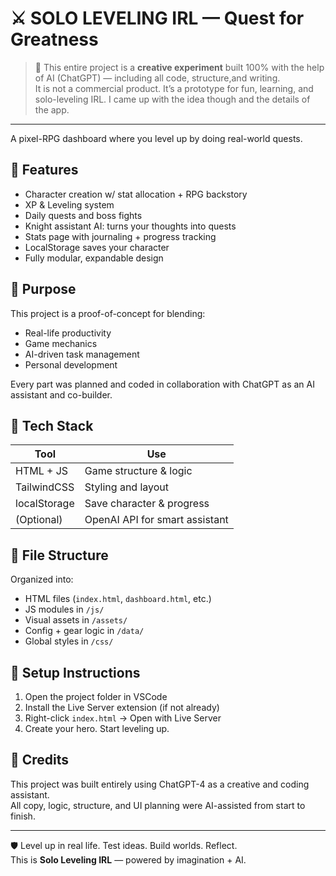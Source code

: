 # ⚔️ SOLO LEVELING IRL — Quest for Greatness

> 🧠 This entire project is a **creative experiment** built 100% with the help of AI (ChatGPT) — including all code, structure,and writing.  
> It is not a commercial product. It’s a prototype for fun, learning, and solo-leveling IRL.
> I came up with the idea though and the details of the app. 

---

A pixel-RPG dashboard where you level up by doing real-world quests.

## 🌌 Features

- Character creation w/ stat allocation + RPG backstory
- XP & Leveling system
- Daily quests and boss fights
- Knight assistant AI: turns your thoughts into quests
- Stats page with journaling + progress tracking
- LocalStorage saves your character
- Fully modular, expandable design

## 🧪 Purpose

This project is a proof-of-concept for blending:
- Real-life productivity
- Game mechanics
- AI-driven task management
- Personal development

Every part was planned and coded in collaboration with ChatGPT as an AI assistant and co-builder.

## 🧱 Tech Stack

| Tool         | Use                          |
|--------------|-------------------------------|
| HTML + JS    | Game structure & logic       |
| TailwindCSS  | Styling and layout           |
| localStorage | Save character & progress    |
| (Optional)   | OpenAI API for smart assistant

## 📁 File Structure

Organized into:
- HTML files (`index.html`, `dashboard.html`, etc.)
- JS modules in `/js/`
- Visual assets in `/assets/`
- Config + gear logic in `/data/`
- Global styles in `/css/`

## 🚀 Setup Instructions

1. Open the project folder in VSCode
2. Install the Live Server extension (if not already)
3. Right-click `index.html` → Open with Live Server
4. Create your hero. Start leveling up.

## 📣 Credits

This project was built entirely using ChatGPT-4 as a creative and coding assistant.  
All copy, logic, structure, and UI planning were AI-assisted from start to finish.

---

🛡️ Level up in real life. Test ideas. Build worlds. Reflect.  
This is **Solo Leveling IRL** — powered by imagination + AI.
